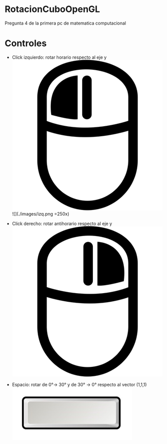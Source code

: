 # RotacionCuboOpenGL
Pregunta 4 de la primera pc de matematica computacional

# Controles

* Click izquierdo: rotar horario respecto al eje y
![alt text](https://raw.githubusercontent.com/gestorHan/RotacionCuboOpenGL/master/images/izq.png)
![](./images/izq.png =250x)

* Click derecho: rotar antihorario respecto al eje y
![](https://raw.githubusercontent.com/gestorHan/RotacionCuboOpenGL/master/images/der.png)

* Espacio: rotar de 0°-> 30° y de 30° -> 0° respecto al vector (1,1,1)
![](https://github.com/gestorHan/RotacionCuboOpenGL/blob/master/images/space.jpg)

